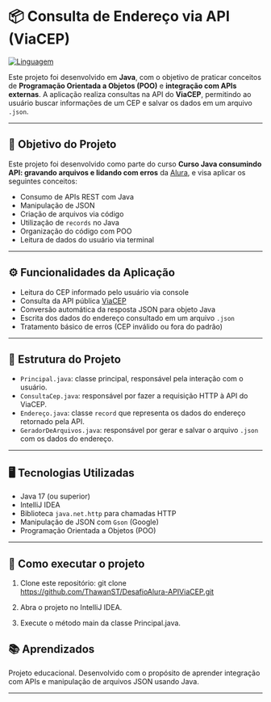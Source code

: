 # 📦 Consulta de Endereço via API (ViaCEP)

[![Linguagem](https://img.shields.io/badge/Java-ED8B00?style=for-the-badge&logo=java&logoColor=white)](https://www.oracle.com/java/)

Este projeto foi desenvolvido em **Java**, com o objetivo de praticar conceitos de **Programação Orientada a Objetos (POO)** e **integração com APIs externas**. A aplicação realiza consultas na API do **ViaCEP**, permitindo ao usuário buscar informações de um CEP e salvar os dados em um arquivo `.json`.

---

## 📌 Objetivo do Projeto

Este projeto foi desenvolvido como parte do curso **Curso Java consumindo API: gravando arquivos e lidando com erros** da [Alura](https://www.alura.com.br/), e visa aplicar os seguintes conceitos:

- Consumo de APIs REST com Java
- Manipulação de JSON
- Criação de arquivos via código
- Utilização de `records` no Java
- Organização do código com POO
- Leitura de dados do usuário via terminal

---

## ⚙️ Funcionalidades da Aplicação

- Leitura do CEP informado pelo usuário via console
- Consulta da API pública [ViaCEP](https://viacep.com.br/)
- Conversão automática da resposta JSON para objeto Java
- Escrita dos dados do endereço consultado em um arquivo `.json`
- Tratamento básico de erros (CEP inválido ou fora do padrão)

---

## 🧱 Estrutura do Projeto

- `Principal.java`: classe principal, responsável pela interação com o usuário.
- `ConsultaCep.java`: responsável por fazer a requisição HTTP à API do ViaCEP.
- `Endereço.java`: classe `record` que representa os dados do endereço retornado pela API.
- `GeradorDeArquivos.java`: responsável por gerar e salvar o arquivo `.json` com os dados do endereço.

---

## 🖥️ Tecnologias Utilizadas

- Java 17 (ou superior)
- IntelliJ IDEA
- Biblioteca `java.net.http` para chamadas HTTP
- Manipulação de JSON com `Gson` (Google)
- Programação Orientada a Objetos (POO)

---

## 🚀 Como executar o projeto
1. Clone este repositório:
git clone https://github.com/ThawanST/DesafioAlura-APIViaCEP.git

2. Abra o projeto no IntelliJ IDEA.

3. Execute o método main da classe Principal.java.

## 📚 Aprendizados
Projeto educacional. Desenvolvido com o propósito de aprender integração com APIs e manipulação de arquivos JSON usando Java.

---
